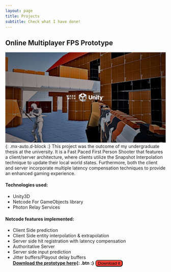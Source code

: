 ```yaml
---
layout: page
title: Projects
subtitle: Check what I have done!
---
```


## Online Multiplayer FPS Prototype
![Online Multiplayer FPS Prototype cover image](/assets/img/online-multiplayer-FPS-prototype-cover-image.JPG){: .mx-auto.d-block :}
This project was the outcome of my undergraduate thesis at the university. It is a Fast Paced First Person Shooter that features a client/server architecture, where clients utilize the Snapshot Interpolation technique to update their local world states. Furthermore, both the client and server incorporate multiple latency compensation techniques to provide an enhanced gaming experience.

#### Technologies used:
- Unity3D
- Netcode For GameObjects library
- Photon Relay Services

#### Netcode features implemented:
- Client Side prediction
- Client Side entity interpolation & extrapolation
- Server side hit registration with latency compensation
- Authoritative Server
- Server side input prediction
- Jitter buffers/Playout delay buffers\
**[Download the prototype here](https://danieljimenezmorales.itch.io/online-multiplayer-fps-prototype){: .btn :}**
<button name="button" href="https://danieljimenezmorales.itch.io/online-multiplayer-fps-prototype" style="border-radius: 8px; background-color: #f44336;">Download it</button>